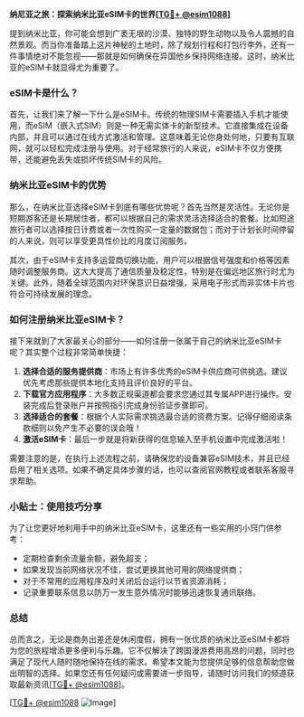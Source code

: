 **纳尼亚之旅：探索纳米比亚eSIM卡的世界[[TG💪+ @esim1088](https://t.me/s/esim1088)]**

提到纳米比亚，你可能会想到广袤无垠的沙漠、独特的野生动物以及令人震撼的自然景观。而当你准备踏上这片神秘的土地时，除了规划行程和打包行李外，还有一件事情绝对不能忽视——那就是如何确保在异国他乡保持网络连接。这时，纳米比亚的eSIM卡就显得尤为重要了。

### eSIM卡是什么？

首先，让我们来了解一下什么是eSIM卡。传统的物理SIM卡需要插入手机才能使用，而eSIM（嵌入式SIM）则是一种无需实体卡的新型技术。它直接集成在设备内部，并且可以通过在线方式激活和管理。这意味着无论你身处何地，只要有互联网，就可以轻松完成注册与使用。对于经常旅行的人来说，eSIM卡不仅方便携带，还能避免丢失或损坏传统SIM卡的风险。

### 纳米比亚eSIM卡的优势

那么，在纳米比亚选择eSIM卡到底有哪些优势呢？首先当然是灵活性。无论你是短期游客还是长期居住者，都可以根据自己的需求灵活选择适合的套餐。比如短途旅行者可以选择按日计费或者一次性购买一定量的数据包；而对于计划长时间停留的人来说，则可以享受更具性价比的月度订阅服务。

其次，由于eSIM卡支持多运营商切换功能，用户可以根据信号强度和价格等因素随时调整服务商。这大大提高了通信质量及稳定性，特别是在偏远地区旅行时尤为关键。此外，随着全球范围内对环保意识日益增强，采用电子形式而非实体卡片也符合可持续发展的理念。

### 如何注册纳米比亚eSIM卡？

接下来就到了大家最关心的部分——如何注册一张属于自己的纳米比亚eSIM卡呢？其实整个过程非常简单快捷：

1. **选择合适的服务提供商**：市场上有许多优秀的eSIM卡供应商可供挑选。建议优先考虑那些提供本地化支持且评价良好的平台。
2. **下载官方应用程序**：大多数正规渠道都会要求您通过其专属APP进行操作。安装完成后登录账户并按照指引完成身份验证步骤即可。
3. **选择适合的套餐**：根据个人实际需求挑选最合适的资费方案。记得仔细阅读条款细则以免产生不必要的误会哦！
4. **激活eSIM卡**：最后一步就是将新获得的信息输入至手机设置中完成激活啦！

需要注意的是，在执行上述流程之前，请确保您的设备兼容eSIM技术，并且已经启用了相关选项。如果不确定具体步骤的话，也可以查阅官网教程或者联系客服寻求帮助。

### 小贴士：使用技巧分享

为了让您更好地利用手中的纳米比亚eSIM卡，这里还有一些实用的小窍门供参考：

- 定期检查剩余流量余额，避免超支；
- 如果发现当前网络状况不佳，尝试更换其他可用的网络提供商；
- 对于不常用的应用程序及时关闭后台运行以节省资源消耗；
- 记录重要联系信息以防万一发生意外情况时能够迅速恢复通讯联络。

### 总结

总而言之，无论是商务出差还是休闲度假，拥有一张优质的纳米比亚eSIM卡都将为您的旅程增添更多便利与乐趣。它不仅解决了跨国漫游费用高昂的问题，同时也满足了现代人随时随地保持在线的需求。希望本文能为您提供足够的信息帮助您做出明智的选择。如果您还有任何疑问或需要进一步指导，请随时访问我们的频道获取最新资讯[[TG💪+ @esim1088](https://t.me/s/esim1088)]。

[[TG💪+ @esim1088](https://t.me/s/esim1088) ![Image](https://i.postimg.cc/4NQfJmqS/Snipaste-2025-05-13-00-14-12.png)]
